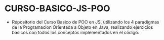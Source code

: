 # CURSO-BASICO-JS-POO
- Repositorio del Curso Basico de POO en JS, utilizando los 4 paradigmas de la Programacion Orientada a Objeto en Java, realizando ejercicios basicos con todos los conceptos implementados en el código.
